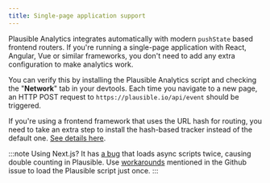 ```yaml
---
title: Single-page application support
---
```


Plausible Analytics integrates automatically with modern `pushState` based frontend routers. If you're running a single-page application
with React, Angular, Vue or similar frameworks, you don't need to add any extra configuration to make analytics work.

You can verify this by installing the Plausible Analytics script and checking the "**Network**" tab in your devtools. Each time you navigate to a new page, an HTTP POST request to `https://plausible.io/api/event` should be triggered.

If you're using a frontend framework that uses the URL hash for routing, you need to take an extra step to install the hash-based tracker instead of the default one. [See details here](hash-based-routing.md).

:::note
Using Next.js? It has [a bug](https://github.com/zeit/next.js/issues/9070) that loads async scripts twice, causing double counting in Plausible.
Use [workarounds](https://github.com/zeit/next.js/issues/9070#issuecomment-552981178) mentioned in the Github issue to load the Plausible script just once.
:::
